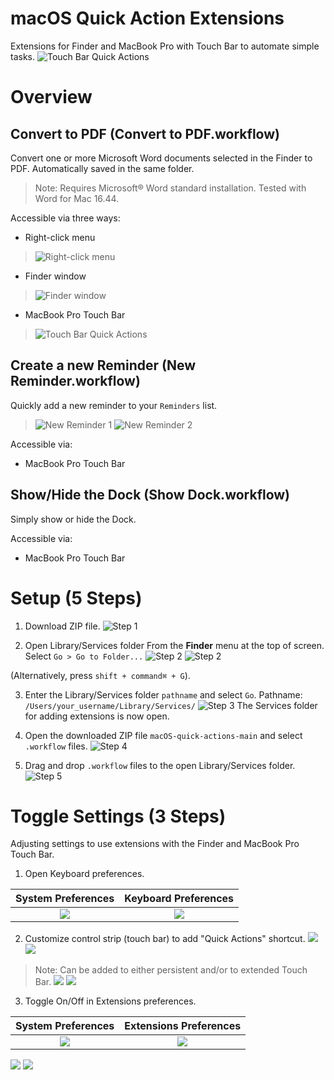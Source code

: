 # macOS Quick Action Extensions

Extensions for Finder and MacBook Pro with Touch Bar to automate simple tasks.
![Touch Bar Quick Actions](/img/10-touch-bar-quick-actions.png?raw=true "Touch Bar Quick Actions")

# Overview

## Convert to PDF (Convert to PDF.workflow)
Convert one or more Microsoft Word documents selected in the Finder to PDF. Automatically saved in the same folder.
> Note: Requires Microsoft® Word standard installation. Tested with Word for Mac 16.44.

Accessible via three ways:
* Right-click menu
> ![Right-click menu](/img/right-click-menu-300px.png?raw=true "Right-click menu")
* Finder window
> ![Finder window](/img/finder-window-500px.png?raw=true "Finder window")
* MacBook Pro Touch Bar
> ![Touch Bar Quick Actions](/img/10-touch-bar-quick-actions.png?raw=true "Touch Bar Quick Actions")

## Create a new Reminder (New Reminder.workflow)
Quickly add a new reminder to your ```Reminders``` list.
> ![New Reminder 1](/img/new-reminder-1-500px.png?raw=true "New Reminder 1")
> ![New Reminder 2](/img/new-reminder-2-500px.png?raw=true "New Reminder 2")

Accessible via:
* MacBook Pro Touch Bar

## Show/Hide the Dock (Show Dock.workflow)
Simply show or hide the Dock.

Accessible via:
* MacBook Pro Touch Bar


# Setup (5 Steps)

1. Download ZIP file.
![Step 1](/img/00-github-download-zip.png?raw=true "Download ZIP")

2. Open Library/Services folder
From the **Finder** menu at the top of screen.
Select ```Go > Go to Folder...```
![Step 2](/img/0000-go-menu.png?raw=true "Go menu")
![Step 2](/img/11-Adding-Quick-Action-Extensions-400px.png?raw=true "Go to Folder...")

(Alternatively, press ```shift + command⌘ + G```).

3. Enter the Library/Services folder ```pathname``` and select ```Go```. Pathname: ```/Users/your_username/Library/Services/```
![Step 3](/img/12-Adding-Quick-Action-Extensions.png?raw=true "Go to Library/Services folder...")
The Services folder for adding extensions is now open.

4. Open the downloaded ZIP file ```macOS-quick-actions-main``` and select ```.workflow``` files.
![Step 4](/img/000-zip-file.png?raw=true "Open ZIP file")

5. Drag and drop ```.workflow``` files to the open Library/Services folder.
![Step 5](/img/13-Adding-Quick-Action-Extensions.png?raw=true "Drag and drop files")

# Toggle Settings (3 Steps)

Adjusting settings to use extensions with the Finder and MacBook Pro Touch Bar.

1. Open Keyboard preferences.

| System Preferences             |  Keyboard Preferences |
:-------------------------:|:-------------------------:
![](/img/01-sys-prefs-600px.png) | ![](/img/02-sys-prefs-kb-icon.png)

2. Customize control strip (touch bar) to add "Quick Actions" shortcut.
![](/img/03-sys-prefs-keyboard.png)
![](/img/04-customize-control-strip.png)

> Note: Can be added to either persistent and/or to extended Touch Bar.
> ![](/img/05-touch-bar.png)
> ![](/img/06-touch-bar-ext.png)

3. Toggle On/Off in Extensions preferences.

| System Preferences             |  Extensions Preferences |
:-------------------------:|:-------------------------:
![](/img/01-sys-prefs-600px.png) | ![](/img/07-sys-pref-extensions-icon.png)

![](/img/08-sys-pref-extensions-Finder.png)
![](/img/09-sys-pref-extensions-Touch-Bar.png)